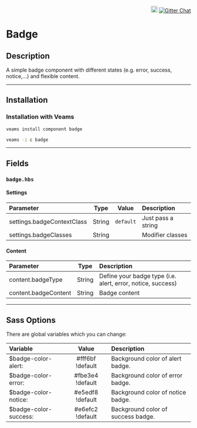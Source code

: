 <p align="right">
<a href="https://badge.fury.io/js/@veams/component-badge"><img src="https://badge.fury.io/js/@veams/component-badge.svg" alt="npm version" height="18"></a>
    <a href="https://gitter.im/Sebastian-Fitzner/Veams?utm_source=badge&utm_medium=badge&utm_campaign=pr-badge"><img src="https://badges.gitter.im/Sebastian-Fitzner/Veams.svg" alt="Gitter Chat" /></a>
</p>

# Badge

## Description

A simple badge component with different states (e.g. error, success, notice,...) and flexible content.

----------- 

## Installation 

### Installation with Veams

``` bash
veams install component badge
```
``` bash
veams -i c badge
```

----------- 

## Fields

### `badge.hbs`

#### Settings

| Parameter | Type | Value | Description |
|:--- |:---:|:---: |:--- |
| settings.badgeContextClass | String | `default` | Just pass a string |
| settings.badgeClasses | String | | Modifier classes |

#### Content

| Parameter | Type | Description |
|:--- |:---:|:--- |
| content.badgeType | String | Define your badge type (i.e. alert, error, notice, success) |
| content.badgeContent | String | Badge content |


------------

## Sass Options

There are global variables which you can change: 

| Variable | Value | Description |
|:--- | :---: |:--- |
| $badge-color-alert: | #fff6bf !default | Background color of alert badge. |
| $badge-color-error: | #fbe3e4 !default | Background color of error badge. |
| $badge-color-notice: | #e5edf8 !default | Background color of notice badge. |
| $badge-color-success: | #e6efc2 !default | Background color of success badge. |
